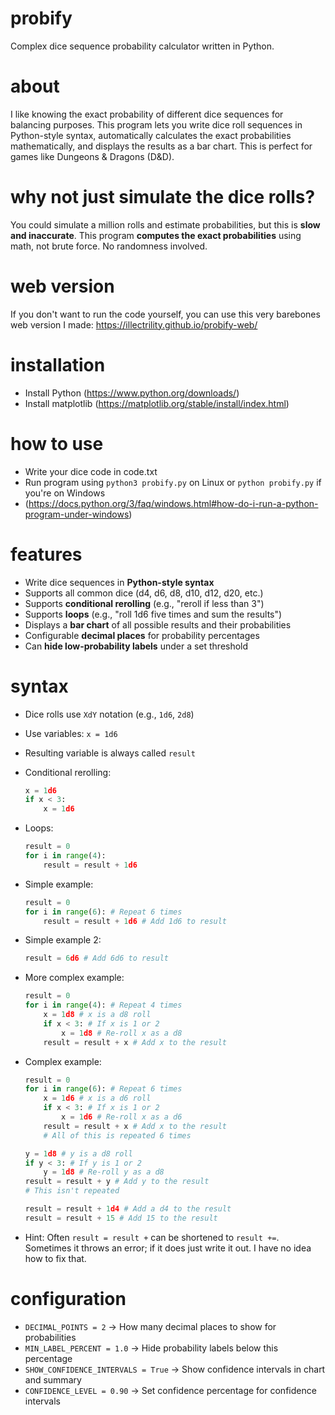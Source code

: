 # probify
Complex dice sequence probability calculator written in Python.

# about  
I like knowing the exact probability of different dice sequences for balancing purposes. This program lets you write dice roll sequences in Python-style syntax, automatically calculates the exact probabilities mathematically, and displays the results as a bar chart. This is perfect for games like Dungeons & Dragons (D&D).

# why not just simulate the dice rolls?  
You could simulate a million rolls and estimate probabilities, but this is **slow and inaccurate**. This program **computes the exact probabilities** using math, not brute force. No randomness involved.

# web version
If you don't want to run the code yourself, you can use this very barebones web version I made:
https://illectrility.github.io/probify-web/

# installation
- Install Python (https://www.python.org/downloads/)
- Install matplotlib (https://matplotlib.org/stable/install/index.html)

# how to use
- Write your dice code in code.txt
- Run program using `python3 probify.py` on Linux or `python probify.py` if you're on Windows
- (https://docs.python.org/3/faq/windows.html#how-do-i-run-a-python-program-under-windows)

# features  
- Write dice sequences in **Python-style syntax**  
- Supports all common dice (d4, d6, d8, d10, d12, d20, etc.)  
- Supports **conditional rerolling** (e.g., "reroll if less than 3")  
- Supports **loops** (e.g., "roll 1d6 five times and sum the results")  
- Displays a **bar chart** of all possible results and their probabilities  
- Configurable **decimal places** for probability percentages  
- Can **hide low-probability labels** under a set threshold  

# syntax
- Dice rolls use `XdY` notation (e.g., `1d6`, `2d8`)  
- Use variables: `x = 1d6`
- Resulting variable is always called `result`
- Conditional rerolling:  
  ```python
  x = 1d6
  if x < 3:
      x = 1d6
  ```  
- Loops:  
  ```python
  result = 0
  for i in range(4):
      result = result + 1d6
  ```

- Simple example:
  ```python
  result = 0
  for i in range(6): # Repeat 6 times
      result = result + 1d6 # Add 1d6 to result
  ```

- Simple example 2:
  ```python
  result = 6d6 # Add 6d6 to result
  ```

- More complex example:
  ```python
  result = 0
  for i in range(4): # Repeat 4 times
      x = 1d8 # x is a d8 roll
      if x < 3: # If x is 1 or 2
          x = 1d8 # Re-roll x as a d8
      result = result + x # Add x to the result
  ```

- Complex example:  
  ```python
  result = 0
  for i in range(6): # Repeat 6 times
      x = 1d6 # x is a d6 roll
      if x < 3: # If x is 1 or 2
          x = 1d6 # Re-roll x as a d6
      result = result + x # Add x to the result
      # All of this is repeated 6 times

  y = 1d8 # y is a d8 roll
  if y < 3: # If y is 1 or 2
      y = 1d8 # Re-roll y as a d8
  result = result + y # Add y to the result
  # This isn't repeated

  result = result + 1d4 # Add a d4 to the result
  result = result + 15 # Add 15 to the result
  ```

- Hint: Often `result = result +` can be shortened to `result +=`. Sometimes it throws an error; if it does just write it out. I have no idea how to fix that.

# configuration  
- `DECIMAL_POINTS = 2` → How many decimal places to show for probabilities  
- `MIN_LABEL_PERCENT = 1.0` → Hide probability labels below this percentage
- `SHOW_CONFIDENCE_INTERVALS = True` → Show confidence intervals in chart and summary  
- `CONFIDENCE_LEVEL = 0.90` → Set confidence percentage for confidence intervals
